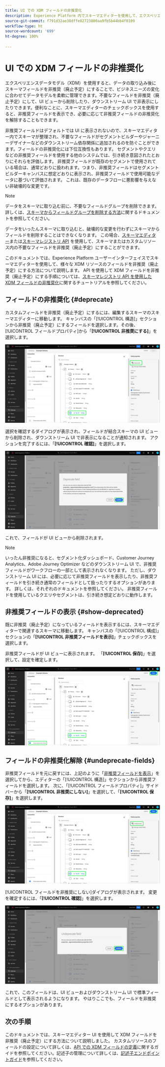 ```yaml
---
title: UI での XDM フィールドの非推奨化
description: Experience Platform 内でスキーマエディターを使用して、エクスペリエンスデータモデル（XDM）フィールドを非推奨（廃止予定）にする方法を説明します。
source-git-commit: f791d32ae38dffe82723800aa9fb5b44bb4f0109
workflow-type: ht
source-wordcount: '699'
ht-degree: 100%

---
```


# UI での XDM フィールドの非推奨化

エクスペリエンスデータモデル（XDM）を使用すると、データの取り込み後にスキーマフィールドを非推奨（廃止予定）にすることで、ビジネスニーズの変化に合わせてデータモデルを柔軟に管理できます。不要なフィールドを非推奨（廃止予定）にして、UI ビューから削除したり、ダウンストリーム UI で非表示にしたりできます。便利なことに、スキーマエディターのチェックボックスを使用すると、非推奨フィールドを表示でき、必要に応じて非推奨フィールドの非推奨化を解除することもできます。

非推奨フィールドはデフォルトでは UI に表示されないので、スキーマエディター内でスキーマが整理され、不要なフィールドがセグメントビルダーやジャーニーデザイナーなどのダウンストリーム依存関係に追加されるのを防ぐことができます。フィールドの非推奨化には下位互換性もあります。 セグメントやクエリなどの非推奨フィールドを使用する他のシステムでは、引き続き意図されたとおりにそれらを評価します。 非推奨フィールドが既存のセグメントで使用されている場合は、通常どおりに扱われます。つまり、非推奨フィールドはセグメントビルダーキャンバスに想定どおりに表示され、非推奨フィールドで使用可能なデータに基づいて評価されます。 これは、既存のデータフローに悪影響を与えない非破壊的な変更です。

>[!NOTE]
>
>データをスキーマに取り込む前に、不要なフィールドグループを削除できます。 詳しくは、[スキーマからフィールドグループを削除する方法](../ui/resources/schemas.md#remove-fields)に関するドキュメントを参照してください。

データをいったんスキーマに取り込むと、破壊的な変更を行わずにスキーマからフィールドを削除することはできなくなります。 この場合、[スキーマエディター](./create-schema-ui.md)または[スキーマレジストリ API](https://developer.adobe.com/experience-platform-apis/references/schema-registry/) を使用して、スキーマまたはカスタムリソース内の不要なフィールドを非推奨（廃止予定）にすることができます。

このドキュメントでは、Experience Platform ユーザーインターフェイスでスキーマエディターを使用して、様々な XDM リソースのフィールドを非推奨（廃止予定）にする方法について説明します。 API を使用して XDM フィールドを非推奨（廃止予定）にする手順については、[スキーマレジストリ API を使用した XDM フィールドの非推奨化](./field-deprecation-api.md)に関するチュートリアルを参照してください。

## フィールドの非推奨化 {#deprecate}

カスタムフィールドを非推奨（廃止予定）にするには、編集するスキーマのスキーマエディターに移動します。 キャンバスの「[!UICONTROL 構造]」セクションから非推奨（廃止予定）にするフィールドを選択します。その後、[!UICONTROL フィールドプロパティ]から「**[!UICONTROL 非推奨にする]**」を選択します。

![選択したフィールドと「非推奨にする」がハイライト表示されているスキーマエディター](../images/tutorials/field-deprecation/deprecate-single-field.png)

選択を確認するダイアログが表示され、フィールドが結合スキーマの UI ビューから削除され、ダウンストリーム UI で非表示になることが通知されます。 アクションを完了するには、「**[!UICONTROL 確認]**」を選択します。

![「確認」がハイライト表示されたフィールドを非推奨にするダイアログ](../images/tutorials/field-deprecation/deprecate-field-dialog.png)

これで、フィールドが UI ビューから削除されます。

>[!NOTE]
>
>いったん非推奨になると、セグメント化ダッシュボード、Customer Journey Analytics、Adobe Journey Optimizer などのダウンストリーム UI で、非推奨フィールドがワークフローの一部として表示されなくなります。 ただし、ダウンストリーム UI には、必要に応じて非推奨フィールドを表示したり、非推奨フィールドを引き続き通常のフィールドとして扱ったりするオプションがあります。 詳しくは、それぞれのドキュメントを参照してください。 非推奨フィールドを使用しているクエリやセグメントは、引き続き想定どおりに動作します。

## 非推奨フィールドの表示 {#show-deprecated}

既に非推奨（廃止予定）になっているフィールドを表示するには、スキーマエディターで関連するスキーマに移動します。 キャンバスの「[!UICONTROL 構成]」セクションの「**[!UICONTROL 非推奨フィールドを表示]**」チェックボックスを選択します。

非推奨フィールドが UI ビューに表示されます。 「**[!UICONTROL 保存]**」を選択して、設定を確定します。

![選択したフィールド、「非推奨フィールドを表示」および「保存」がハイライト表示されたスキーマエディター](../images/tutorials/field-deprecation/show-deprecated-fields.png)

## フィールドの非推奨化解除 {#undeprecate-fields}

非推奨フィールドを元に戻すには、上記のように「[非推奨フィールドを表示](#show-deprecated)」を選択してから、エディターの「[!UICONTROL 構造]」セクションから非推奨フィールドを選択します。 次に、「[!UICONTROL フィールドプロパティ]」サイドバーから「**[!UICONTROL 非推奨にしない]**」を選択して、「**[!UICONTROL 保存]**」を選択します。

![非推奨フィールド、「非推奨にしない」および「保存」がハイライト表示されたスキーマエディター](../images/tutorials/field-deprecation/undeprecate-single-field.png)

[!UICONTROL フィールドを非推奨にしない]ダイアログが表示されます。 変更を確定するには、「**[!UICONTROL 確認]**」を選択します。

![「確認」がハイライト表示された[!UICONTROL フィールドを非推奨にしない]ダイアログ](../images/tutorials/field-deprecation/undeprecate-field-dialog.png)

これで、このフィールドは、UI ビューおよびダウンストリーム UI で標準フィールドとして表示されるようになります。 やはりここでも、フィールドを非推奨にするオプションがあります。

## 次の手順

このドキュメントでは、スキーマエディター UI を使用して XDM フィールドを非推奨（廃止予定）にする方法について説明しました。 カスタムリソースのフィールドの設定について詳しくは、[API での XDM フィールドの定義](./custom-fields-api.md)に関するガイドを参照してください。記述子の管理について詳しくは、[記述子エンドポイントガイド](../api/descriptors.md)を参照してください。
